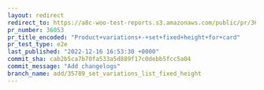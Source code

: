```yaml
---
layout: redirect
redirect_to: https://a8c-woo-test-reports.s3.amazonaws.com/public/pr/36053/e2e/index.html
pr_number: 36053
pr_title_encoded: "Product+variations+-+set+fixed+height+for+card"
pr_test_type: e2e
last_published: "2022-12-16 16:53:30 +0000"
commit_sha: cab2b5ca7b70fa533a5d889f17c0debb5fcc5a04
commit_message: "Add changelogs"
branch_name: add/35789_set_variations_list_fixed_height
---
```

